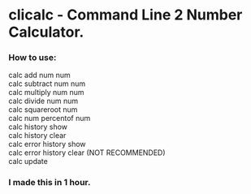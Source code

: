 # clicalc - Command Line 2 Number Calculator.
### How to use:
calc add num num<br>
calc subtract num num<br>
calc multiply num num<br>
calc divide num num<br>
calc squareroot num<br>
calc num percentof num<br>
calc history show<br>
calc history clear<br>
calc error history show<br>
calc error history clear (NOT RECOMMENDED)<br>
calc update<br>
### I made this in 1 hour.
